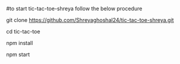 #to start tic-tac-toe-shreya follow the below procedure

git clone https://github.com/Shreyaghoshal24/tic-tac-toe-shreya.git

cd tic-tac-toe

npm install

npm start
